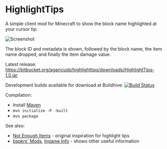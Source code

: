 # HighlightTips

A simple client mod for Minecraft to show the block name highlighted at your cursor tip:

![Screenshot](http://i.imgur.com/sv2NqEn.png "Screenshot")

The block ID and metadata is shown, followed by the block name, the item name dropped, and finally the item damage value.

Latest release: https://bitbucket.org/agaricusb/highlighttips/downloads/HighlightTips-1.0.jar

Development builds available for download at Buildhive: [![Build Status](https://buildhive.cloudbees.com/job/agaricusb/job/HighlightTips/badge/icon)](https://buildhive.cloudbees.com/job/agaricusb/job/HighlightTips/)

Compilation:

* Install [Maven](http://maven.apache.org/)
* `mvn initialize -P -built`
* `mvn package`


See also:

* [Not Enough Items](http://www.minecraftforum.net/topic/909223-14715-smp-chickenbones-mods/) - original inspiration for highlight tips
* [bspkrs' Mods](http://www.minecraftforum.net/topic/1114612-152-bspkrs-mods-armorstatushud-v17-directionhud-v113-statuseffecthud-v110/), [Ingame Info](http://www.minecraftforum.net/topic/1009577-152-daftpvfs-mods-treecapitator-ingameinfo-crystalwing-startinginv-floatingruins/) - shows other useful information



